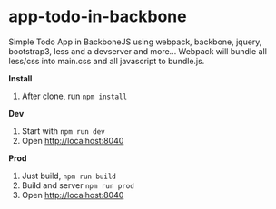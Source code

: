 # app-todo-in-backbone
Simple Todo App in BackboneJS using webpack, backbone, jquery, bootstrap3, less and a devserver and more... Webpack will bundle all less/css into main.css and all javascript to bundle.js.

**Install**
1. After clone, run `npm install`

**Dev**
1. Start with `npm run dev`
2. Open [http://localhost:8040](http://localhost:8040)

**Prod**
1. Just build, `npm run build`
2. Build and server `npm run prod`
3. Open [http://localhost:8040](http://localhost:8040)
